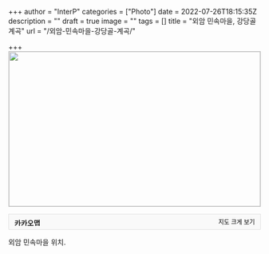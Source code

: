 +++
author = "InterP"
categories = ["Photo"]
date = 2022-07-26T18:15:35Z
description = ""
draft = true
image = ""
tags = []
title = "외암 민속마을, 강당골 계곡"
url = "/외암-민속마을-강당골-계곡/"

+++
<a href="https://map.kakao.com/?urlX=503690&urlY=897645&urlLevel=3&map_type=TYPE_MAP&map_hybrid=false" target="_blank"><img width="504" height="310" src="https://map2.daum.net/map/mapservice?FORMAT=PNG&SCALE=2.5&MX=503690&MY=897645&S=0&IW=504&IH=310&LANG=0&COORDSTM=WCONGNAMUL&logo=kakao_logo" style="border:1px solid #ccc"></a><div class="hide" style="overflow:hidden;padding:7px 11px;border:1px solid #dfdfdf;border-color:rgba(0,0,0,.1);border-radius:0 0 2px 2px;background-color:#f9f9f9;width:482px;"><strong style="float: left;"><img src="//t1.daumcdn.net/localimg/localimages/07/2018/pc/common/logo_kakaomap.png" width="72" height="16" alt="카카오맵"></strong><div style="float: right;position:relative"><a style="font-size:12px;text-decoration:none;float:left;height:15px;padding-top:1px;line-height:15px;color:#000" target="_blank" href="https://map.kakao.com/?urlX=503690&urlY=897645&urlLevel=3&map_type=TYPE_MAP&map_hybrid=false">지도 크게 보기</a></div></div>

외암 민속마을 위치.

